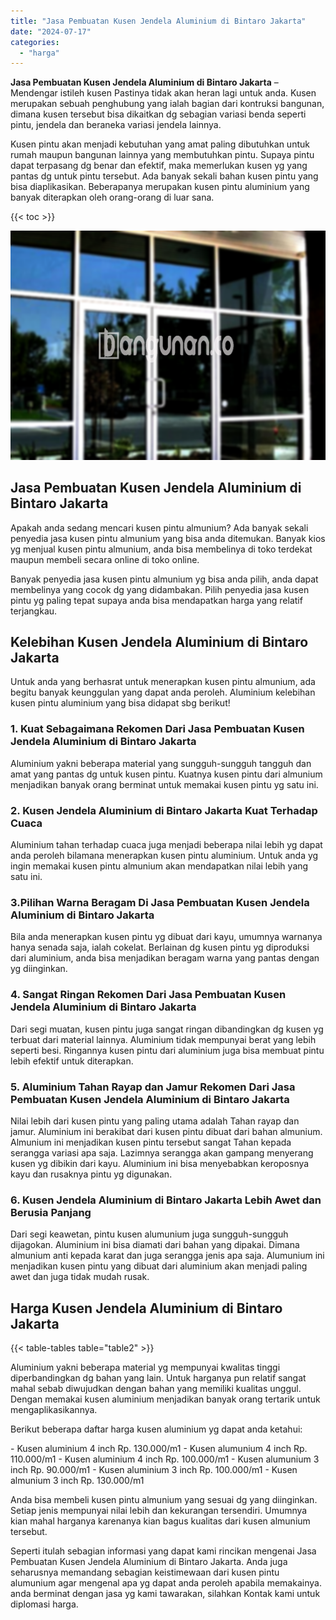 ```yaml
---
title: "Jasa Pembuatan Kusen Jendela Aluminium di Bintaro Jakarta"
date: "2024-07-17"
categories: 
  - "harga"
---
```


**Jasa Pembuatan Kusen Jendela Aluminium di Bintaro Jakarta** – Mendengar istileh kusen Pastinya tidak akan heran lagi untuk anda. Kusen merupakan sebuah penghubung yang ialah bagian dari kontruksi bangunan, dimana kusen tersebut bisa dikaitkan dg sebagian variasi benda seperti pintu, jendela dan beraneka variasi jendela lainnya.

Kusen pintu akan menjadi kebutuhan yang amat paling dibutuhkan untuk rumah maupun bangunan lainnya yang membutuhkan pintu. Supaya pintu dapat terpasang dg benar dan efektif, maka memerlukan kusen yg yang pantas dg untuk pintu tersebut. Ada banyak sekali bahan kusen pintu yang bisa diaplikasikan. Beberapanya merupakan kusen pintu aluminium yang banyak diterapkan oleh orang-orang di luar sana.

{{< toc >}}

![Jasa Pembuatan Kusen Jendela Aluminium di Bintaro Jakarta](/images/harga-kusen-jendela-alumunium-15.png)

## Jasa Pembuatan Kusen Jendela Aluminium di Bintaro Jakarta

Apakah anda sedang mencari kusen pintu almunium? Ada banyak sekali penyedia jasa kusen pintu almunium yang bisa anda ditemukan. Banyak kios yg menjual kusen pintu almunium, anda bisa membelinya di toko terdekat maupun membeli secara online di toko online.

Banyak penyedia jasa kusen pintu almunium yg bisa anda pilih, anda dapat membelinya yang cocok dg yang didambakan. Pilih penyedia jasa kusen pintu yg paling tepat supaya anda bisa mendapatkan harga yang relatif terjangkau.

## Kelebihan Kusen Jendela Aluminium di Bintaro Jakarta

Untuk anda yang berhasrat untuk menerapkan kusen pintu almunium, ada begitu banyak keunggulan yang dapat anda peroleh. Aluminium kelebihan kusen pintu aluminium yang bisa didapat sbg berikut!

### 1\. Kuat Sebagaimana Rekomen Dari Jasa Pembuatan Kusen Jendela Aluminium di Bintaro Jakarta

Aluminium yakni beberapa material yang sungguh-sungguh tangguh dan amat yang pantas dg untuk kusen pintu. Kuatnya kusen pintu dari almunium menjadikan banyak orang berminat untuk memakai kusen pintu yg satu ini.

### 2\. Kusen Jendela Aluminium di Bintaro Jakarta Kuat Terhadap Cuaca

Aluminium tahan terhadap cuaca juga menjadi beberapa nilai lebih yg dapat anda peroleh bilamana menerapkan kusen pintu aluminium. Untuk anda yg ingin memakai kusen pintu almunium akan mendapatkan nilai lebih yang satu ini.

### 3.Pilihan Warna Beragam Di Jasa Pembuatan Kusen Jendela Aluminium di Bintaro Jakarta

Bila anda menerapkan kusen pintu yg dibuat dari kayu, umumnya warnanya hanya senada saja, ialah cokelat. Berlainan dg kusen pintu yg diproduksi dari aluminium, anda bisa menjadikan beragam warna yang pantas dengan yg diinginkan.

### 4\. Sangat Ringan Rekomen Dari Jasa Pembuatan Kusen Jendela Aluminium di Bintaro Jakarta

Dari segi muatan, kusen pintu juga sangat ringan dibandingkan dg kusen yg terbuat dari material lainnya. Aluminium tidak mempunyai berat yang lebih seperti besi. Ringannya kusen pintu dari aluminium juga bisa membuat pintu lebih efektif untuk diterapkan.

### 5\. Aluminium Tahan Rayap dan Jamur Rekomen Dari Jasa Pembuatan Kusen Jendela Aluminium di Bintaro Jakarta

Nilai lebih dari kusen pintu yang paling utama adalah Tahan rayap dan jamur. Aluminium ini berakibat dari kusen pintu dibuat dari bahan almunium. Almunium ini menjadikan kusen pintu tersebut sangat Tahan kepada serangga variasi apa saja. Lazimnya serangga akan gampang menyerang kusen yg dibikin dari kayu. Aluminium ini bisa menyebabkan keroposnya kayu dan rusaknya pintu yg digunakan.

### 6\. Kusen Jendela Aluminium di Bintaro Jakarta Lebih Awet dan Berusia Panjang

Dari segi keawetan, pintu kusen alumunium juga sungguh-sungguh dijagokan. Aluminium ini bisa diamati dari bahan yang dipakai. Dimana almunium anti kepada karat dan juga serangga jenis apa saja. Alumunium ini menjadikan kusen pintu yang dibuat dari aluminium akan menjadi paling awet dan juga tidak mudah rusak.

## Harga Kusen Jendela Aluminium di Bintaro Jakarta

{{< table-tables table="table2" >}}

Aluminium yakni beberapa material yg mempunyai kwalitas tinggi diperbandingkan dg bahan yang lain. Untuk harganya pun relatif sangat mahal sebab diwujudkan dengan bahan yang memiliki kualitas unggul. Dengan memakai kusen aluminium menjadikan banyak orang tertarik untuk mengaplikasikannya.

Berikut beberapa daftar harga kusen aluminium yg dapat anda ketahui:

\- Kusen aluminium 4 inch Rp. 130.000/m1 - Kusen alumunium 4 inch Rp. 110.000/m1 - Kusen aluminium 4 inch Rp. 100.000/m1 - Kusen alumunium 3 inch Rp. 90.000/m1 - Kusen aluminium 3 inch Rp. 100.000/m1 - Kusen almunium 3 inch Rp. 130.000/m1

Anda bisa membeli kusen pintu almunium yang sesuai dg yang diinginkan. Setiap jenis mempunyai nilai lebih dan kekurangan tersendiri. Umumnya kian mahal harganya karenanya kian bagus kualitas dari kusen almunium tersebut.

Seperti itulah sebagian informasi yang dapat kami rincikan mengenai Jasa Pembuatan Kusen Jendela Aluminium di Bintaro Jakarta. Anda juga seharusnya memandang sebagian keistimewaan dari kusen pintu alumunium agar mengenal apa yg dapat anda peroleh apabila memakainya. anda berminat dengan jasa yg kami tawarakan, silahkan Kontak kami untuk diplomasi harga.
